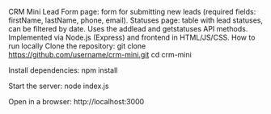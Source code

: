 CRM Mini
Lead Form page: form for submitting new leads (required fields: firstName, lastName, phone, email).
Statuses page: table with lead statuses, can be filtered by date.
Uses the addlead and getstatuses API methods.
Implemented via Node.js (Express) and frontend in HTML/JS/CSS.
How to run locally
Clone the repository: git clone https://github.com/username/crm-mini.git cd crm-mini

Install dependencies: npm install

Start the server: node index.js

Open in a browser: http://localhost:3000